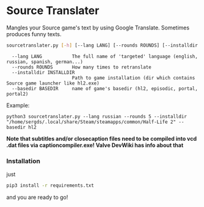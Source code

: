 # Source Translater
Mangles your Source game's text by using Google Translate. Sometimes produces funny texts.

```bash
sourcetranslater.py [-h] [--lang LANG] [--rounds ROUNDS] [--installdir INSTALLDIR] [--basedir BASEDIR]
```
```
  --lang LANG           The full name of 'targeted' language (english, russian, spanish, german...)
  --rounds ROUNDS       How many times to retranslate
  --installdir INSTALLDIR
                        Path to game installation (dir which contains Source game launcher like hl2.exe)
  --basedir BASEDIR     name of game's basedir (hl2, episodic, portal, portal2)
```
Example:
```
python3 sourcetranslater.py --lang russian --rounds 5 --installdir "/home/sergds/.local/share/Steam/steamapps/common/Half-Life 2" --basedir hl2
```

**Note that subtitles and/or closecaption files need to be compiled into vcd .dat files via captioncompiler.exe! Valve DevWiki has info about that**

### Installation
just
```bash
pip3 install -r requirements.txt
```
and you are ready to go!